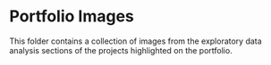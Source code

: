 # Portfolio Images
This folder contains a collection of images from the exploratory data analysis sections of the projects highlighted on the portfolio.
